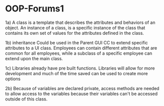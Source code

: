# OOP-Forums1
1a) A class is a template that describes the attributes and behaviors of an object. An instance of a class, is a specific instance of the class that contains its own set of values for the attributes defined in the class.

1b) inheritance Could be used in the Parent GUI CC to extend specific attributes to a UI class. Employees can contain different attributes that are common for all employees, while a subclass of a specific employee can extend upon the main class.

1c) Libraries already have pre built functions. Libraries will allow for more development and much of the time saved can be used to create more options

2b) Because of variables are declared private, access methods are needed to allow access to the variables because their variables can't be accessed outside of this class.
